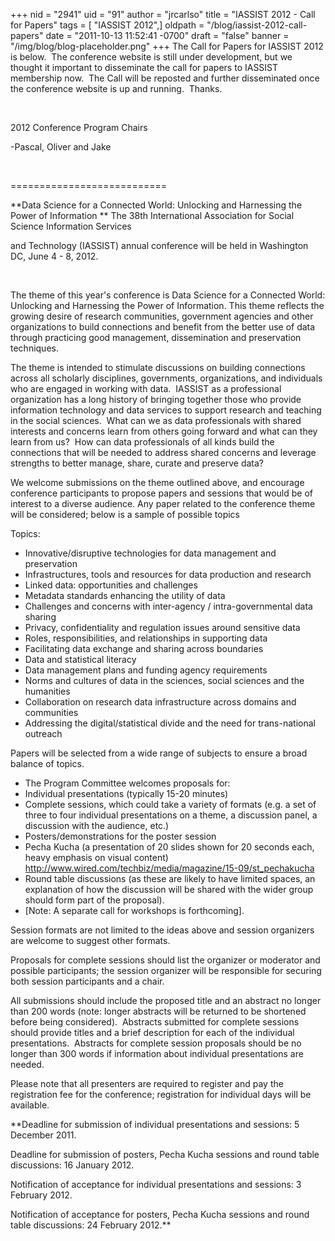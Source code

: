+++
nid = "2941"
uid = "91"
author = "jrcarlso"
title = "IASSIST 2012 - Call for Papers"
tags = [ "IASSIST 2012",]
oldpath = "/blog/iassist-2012-call-papers"
date = "2011-10-13 11:52:41 -0700"
draft = "false"
banner = "/img/blog/blog-placeholder.png"
+++
The Call for Papers for IASSIST 2012 is below.  The conference website
is still under development, but we thought it important to disseminate
the call for papers to IASSIST membership now.  The Call will be
reposted and further disseminated once the conference website is up and
running.  Thanks.

 

2012 Conference Program Chairs

-Pascal, Oliver and Jake   

 

===========================

**Data Science for a Connected World: Unlocking and Harnessing the Power
of Information
**
The 38th International Association for Social Science Information
Services

and Technology (IASSIST) annual conference will be held in Washington
DC, June 4 - 8, 2012.

 

The theme of this year's conference is Data Science for a Connected
World: Unlocking and Harnessing the Power of Information. This theme
reflects the growing desire of research communities, government agencies
and other organizations to build connections and benefit from the better
use of data through practicing good management, dissemination and
preservation techniques.

The theme is intended to stimulate discussions on building connections
across all scholarly disciplines, governments, organizations, and
individuals who are engaged in working with data.  IASSIST as a
professional organization has a long history of bringing together those
who provide information technology and data services to support research
and teaching in the social sciences.  What can we as data professionals
with shared interests and concerns learn from others going forward and
what can they learn from us?  How can data professionals of all kinds
build the connections that will be needed to address shared concerns and
leverage strengths to better manage, share, curate and preserve data? 

We welcome submissions on the theme outlined above, and encourage
conference participants to propose papers and sessions that would be of
interest to a diverse audience. Any paper related to the conference
theme will be considered; below is a sample of possible topics

Topics:

-   Innovative/disruptive technologies for data management and
    preservation
-   Infrastructures, tools and resources for data production and
    research
-   Linked data: opportunities and challenges
-   Metadata standards enhancing the utility of data
-   Challenges and concerns with inter-agency / intra-governmental data
    sharing
-   Privacy, confidentiality and regulation issues around sensitive data
-   Roles, responsibilities, and relationships in supporting data
-   Facilitating data exchange and sharing across boundaries
-   Data and statistical literacy
-   Data management plans and funding agency requirements
-   Norms and cultures of data in the sciences, social sciences and the
    humanities
-   Collaboration on research data infrastructure across domains and
    communities
-   Addressing the digital/statistical divide and the need for
    trans-national outreach

Papers will be selected from a wide range of subjects to ensure a broad
balance of topics.

-   The Program Committee welcomes proposals for:
-   Individual presentations (typically 15-20 minutes)
-   Complete sessions, which could take a variety of formats (e.g. a set
    of three to four individual presentations on a theme, a discussion
    panel, a discussion with the audience, etc.)
-   Posters/demonstrations for the poster session
-   Pecha Kucha (a presentation of 20 slides shown for 20 seconds each,
    heavy emphasis on visual content)
    <http://www.wired.com/techbiz/media/magazine/15-09/st_pechakucha>
-   Round table discussions (as these are likely to have limited spaces,
    an explanation of how the discussion will be shared with the wider
    group should form part of the proposal).
-   [Note: A separate call for workshops is forthcoming].


Session formats are not limited to the ideas above and session
organizers are welcome to suggest other formats.

Proposals for complete sessions should list the organizer or moderator
and possible participants; the session organizer will be responsible for
securing both session participants and a chair.

All submissions should include the proposed title and an abstract no
longer than 200 words (note: longer abstracts will be returned to be
shortened before being considered).  Abstracts submitted for complete
sessions should provide titles and a brief description for each of the
individual presentations.  Abstracts for complete session proposals
should be no longer than 300 words if information about individual
presentations are needed.  

Please note that all presenters are required to register and pay the
registration fee for the conference; registration for individual days
will be available.

**Deadline for submission of individual presentations and sessions: 5
December 2011.

Deadline for submission of posters, Pecha Kucha sessions and round table
discussions: 16 January 2012.

Notification of acceptance for individual presentations and sessions: 3
February 2012.

Notification of acceptance for posters, Pecha Kucha sessions and round
table discussions: 24 February 2012.**
